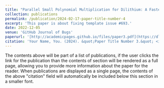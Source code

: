 ```yaml
---
title: "Parallel Small Polynomial Multiplication for Dilithium: A Faster Design and Implementation"
collection: publications
permalink: /publication/2024-02-17-paper-title-number-4
excerpt: 'This paper is about fixing template issue #693.'
date: 2022-12-05
venue: 'GitHub Journal of Bugs'
paperurl: '[http://academicpages.github.io/files/paper3.pdf](https://dl.acm.org/doi/abs/10.1145/3564625.3564629)'
citation: 'Your Name, You. (2024). &quot;Paper Title Number 3.&quot; <i>GitHub Journal of Bugs</i>. 1(3).'
---
```


The contents above will be part of a list of publications, if the user clicks the link for the publication than the contents of section will be rendered as a full page, allowing you to provide more information about the paper for the reader. When publications are displayed as a single page, the contents of the above "citation" field will automatically be included below this section in a smaller font.
